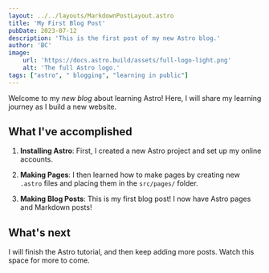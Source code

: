 ```yaml
---
layout: ../../layouts/MarkdownPostLayout.astro
title: 'My First Blog Post'
pubDate: 2023-07-12
description: 'This is the first post of my new Astro blog.'
author: 'BC'
image:
    url: 'https://docs.astro.build/assets/full-logo-light.png'
    alt: 'The full Astro logo.'
tags: ["astro", " blogging", "learning in public"]
---
```

Welcome to my _new blog_ about learning Astro! Here, I will share my learning journey as I build a new website.

## What I've accomplished

1. **Installing Astro**: First, I created a new Astro project and set up my online accounts.

2. **Making Pages**: I then learned how to make pages by creating new `.astro` files and placing them in the `src/pages/` folder.

3. **Making Blog Posts**: This is my first blog post! I now have Astro pages and Markdown posts!

## What's next

I will finish the Astro tutorial, and then keep adding more posts. Watch this space for more to come.